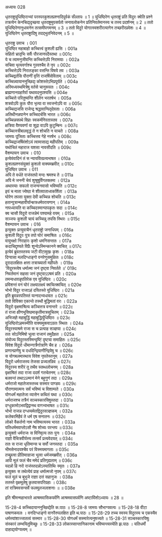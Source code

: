 अध्यायः 028

धृतराष्ट्रयुधिष्ठिराभ्यां परस्परकुशलप्रश्नादिपूर्वकं सँल्लापः ॥ 1 ॥ युधिष्ठिरेण धृतराष्ट्रं प्रति विदुरः क्वेति प्रश्ने तत्रत्येन केनचिद्यदृच्छया धृतराष्ट्रमुपसर्पतो जनावलोकनेन प्रतिनिवर्तमानस्य च तस्य प्रदर्शनम् ॥ 2 ॥ ततो युधिष्ठिरेणानुधावनेन तत्समीपगमनम् ॥ 3 ॥ ततो विदुरे योगात्स्वशरीरत्यागेन तच्छरीरप्रवेशः ॥ 4 ॥ युधिष्ठिरेण धृतराष्ट्रादिषु तदद्भुतनिवेदनम् ॥ 5 ॥

धृतराष्ट्र उवाच ।	001  
युधिष्ठिर महाबाहो कच्चित्त्वं कुशली ह्यसि ।	001a  
सहितो भ्रातृभिः सर्वैः पौरजानपदैस्तथा ॥	001c  
ये च त्वामनुजीवन्ति कच्चित्तेऽपि निरामयाः ।	002a  
सचिवा भृत्यवर्गाश्च गुरवश्चैव ते नृप ॥	002c  
कच्चित्तेऽपि निरातङ्का वसन्ति विषये तव ।	003a  
कच्चिद्वर्तसि पौराणीं वृत्तिं राजर्षिसेविताम् ॥	003c  
कच्चिन्न्यायाननुच्छिद्य कोशस्तेऽभिप्रपूर्यते ।	004a  
अरिमध्यस्थमित्रेषु वर्तसे चानुरूपतः ।	004c  
ब्राह्मणानग्रहारैर्वा यथावदनुपश्यसि ॥	004e  
कच्चित्ते परितुष्यन्ति शीलेन भरतर्षभ ।	005a  
शत्रवोऽपि कुतः पौरा भृत्या वा स्वजनोऽपि वा ॥	005c  
कच्चिद्यजसि राजेन्द्र श्रद्धावान्पितृदेवताः ।	006a  
अतिथीनन्नपानेन कच्चिदर्चसि भारत ॥	006c  
कच्चिन्नयपथे विप्राः स्वकर्मनिरतास्तव ।	007a  
क्षत्रिया वैश्यवर्णा वा शूद्रा वाऽपि कुटुम्बिनः ॥	007c  
कच्चित्स्त्रीबालवृद्धं ते न शोचति न याचते ।	008a  
जामयः पूजिताः कच्चित्तव गेहे नरर्षभ ॥	008c  
कच्चिद्राजर्षिवंशोऽयं त्वामासाद्य महीपतिम् ।	009a  
यथोचितं महाराज यशसा नावसीदति ॥	009c  
वैशम्पायन उवाच ।	010   
इत्येवंवादिनं तं स न्यायवित्प्रत्यभाषत ।	010a  
कुशलप्रश्नसंयुक्तं कुशलो वाक्यमब्रवीत् ॥	010c  
युधिष्ठिर उवाच ।	011   
अपि ते वर्धते राजंस्तपो मन्दः श्रमश्च ते ॥	011a  
अपि मे जननी चेयं शुश्रूषुर्विगतक्लमा ।	012a  
अथास्याः सफलो राजन्वनवासो भविष्यति ॥	012c  
इयं च माता ज्येष्ठा मे शीतवाताध्वकर्शिता ।	013a  
घोरेण तपसा युक्ता देवी कच्चिन्न शोचति ॥	013c  
हतान्पुत्रान्महावीर्यान्क्षत्रधर्मपरायणान् ।	014a  
नापध्यायति वा कच्चिदस्मान्पापकृतः सदा ॥	014c  
क्व चासौ विदुरो राजन्नेमं पश्यामहे वयम् ।	015a  
सञ्जयः कुशली चायं कच्चिन्नु तपसि स्थिरः ॥	015c  
वैशम्पायन उवाच ।	016   
इत्युक्तः प्रत्युवाचैनं धृतराष्ट्रो जनाधिपम् ।	016a  
कुशली विदुरः पुत्र तपो घोरं समाश्रितः ॥	016c  
वायुभक्षो निराहारः कृशो धमनिसन्ततः ।	017a  
कदाचिद्दृश्यते विप्रैः शून्येऽस्मिन्कानने क्वचित् ॥	017c  
इत्येवं ब्रुवतस्तस्य जटी वीटामुखः कृशः ।	018a  
दिग्वासा मलदिग्धाङ्गो वनरेणुसमुक्षितः ॥	018c  
दूरादालक्षितः क्षत्ता तत्राख्यातो महीपतेः ।	019a  
'विदुरस्त्वेष धर्मात्मा जनं दृष्ट्वा निवर्तते ॥'	019c  
निवर्तमानं सहसा जनं दृष्ट्वाऽऽश्रमं प्रति ।	020a   
तमन्वधावन्नृपतिरेक एव युधिष्ठिरः ।	020c  
प्रविशन्तं वनं घोरं लक्ष्यालक्ष्यं क्वचित्क्वचित् ॥	020e  
भोभो विदुर राजाऽहं दयितस्ते युधिष्ठिरः ।	021a  
इति ब्रुवन्नरपतिस्तं यत्नादभ्यधावत ॥	021c  
ततो विविक्त एकान्ते तस्थौ बुद्धिमतां वरः ।	022a  
विदुरो वृक्षमाश्रित्य कञ्चित्तत्र वनान्तरे ॥	022c  
तं राजा क्षीणभूयिष्ठमाकृतीमात्रसूचितम् ।	023a  
अभिजज्ञे महाबुद्धिं महाबुद्धिर्युधिष्ठिरः ॥	023c  
युधिष्ठिरोऽहमस्मीति वाक्यमुक्त्वाऽग्रतः स्थितः ।	024a  
विदुरस्याश्रमे राजा स च प्रत्याह सञ्ज्ञया ॥	024c  
ततः सोऽनिमिषो भूत्वा राजानं तमुदैक्षत ।	025a  
संयोज्य विदुरस्तस्मिन्दृष्टिं दृष्ट्या समाहितः ॥	025c  
विवेश विदुरो धीमान्गात्रैर्गात्राणि चैव ह ।	026a  
प्राणान्प्राणेषु च दधदिन्द्रियाणीन्द्रियेषु च ॥	026c  
स योगबलमास्थाय विवेश नृपतेस्तनुम् ।	027a  
विदुरो धर्मराजस्य तेजसा प्रज्वलन्निव ॥	027c  
विदुरस्य शरीरं तु तथैव स्तब्धलोचनम् ।	028a  
वृक्षाश्रितं तदा राजा ददर्श गतचेतनम् ॥	028c  
बलवन्तं तथाऽऽत्मानं मेने बहुगुणं तदा ।	029a  
धर्मराजो महातेजास्तच्च सस्मार पाण्डवः ॥	029c  
पौराणामात्मनः सर्वं भविष्यं च विशाम्पते ।	030a  
योगधर्मं महातेजा व्यासेन कथितं यथा ॥	030c  
धर्मराजश्च तत्रैनं सञ्चस्कारयिषुस्तदा ।	031a  
दग्धुकामोऽभवद्विद्वानथ वागभ्यभाषत ॥	031c  
भोभो राजन्न दग्धव्यमेतद्विदुरसञ्ज्ञकम् ।	032a  
कलेबरमिहैवं ते धर्म एष सनातनः ॥	032c  
लोको वैकर्तनो नाम भविष्यत्यस्य भारत ।	033a  
यतिधर्ममवाप्तोऽसौ नैष शोच्यः परन्तप ॥	033c  
इत्युक्तो धर्मराजः स विनिवृत्य ततः पुनः ।	034a  
राज्ञो वैचित्रवीर्यस्य तत्सर्वं प्रत्यवेदयत् ॥	034c  
ततः स राजा धृतिमान्स च सर्वो जनस्तदा ।	035a  
भीमसेनादयश्चैव परं विस्मयमागताः ॥	035c  
तच्छ्रुत्वा प्रीतिमान्राजा भूत्वा धर्मजमब्रवीत् ।	036a  
आपो मूलं फलं चैव ममेदं प्रतिगृह्यताम् ॥	036c  
यदन्नो हि नरो राजंस्तदन्नोऽस्यातिथिः स्मृतः ।	037a  
इत्युक्तः स तथेत्येवं प्राह धर्मात्मजो नृपम् ॥	037c  
फलं मूलं च बुभुजे राज्ञा दत्तं सहानुजः ।	038a  
ततस्ते वृक्षमूलेषु कृतवासपरिग्रहाः ।	038c  
तां रात्रिमवसन्सर्वे फलमूलजलाशनाः ॥ ॥	038e  

इति श्रीमन्महाभारते आश्रमवासिकपर्वणि आश्रमवासपर्वणि अष्टाविंशोऽध्यायः ॥ 28 ॥

15-28-4 कच्चिदायाननुच्छिद्येति क.पाठः ॥ 15-28-8 जामयः सौभाग्यवत्यः ॥ 15-28-18 वीटा पाषाणकवलः । वनदिग्धाङ्गो वानरैरुपलक्षित इति थ.पाठः ॥ 15-28-29 तच्च स्वस्य विदुरस्य च एकस्यैव धर्मस्यांशाज्जातत्वं सस्मार ॥ 15-28-30 योगधर्मं सस्मारेत्यनुषज्यते ॥ 15-28-31 सञ्चस्कारयिषुः संस्कारं लम्भयितुमिच्छुः ॥ 15-28-33 लोकास्सान्तानिकानाम भविष्यन्त्यस्येति झ.पाठः । यतिधर्मो दाहाद्ययोग्यत्वम् ॥
